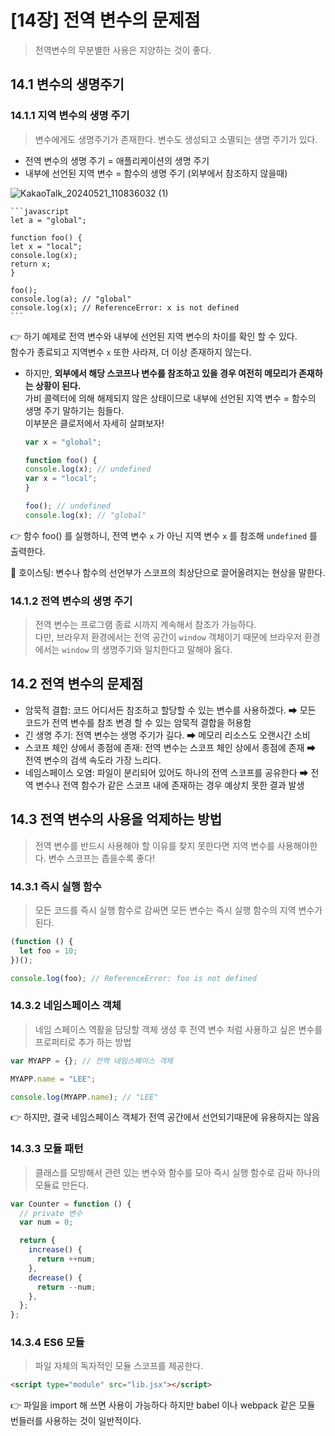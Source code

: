 # [14장] 전역 변수의 문제점

> 전역변수의 무분별한 사용은 지양하는 것이 좋다.

## 14.1 변수의 생명주기 <br>
### 14.1.1 지역 변수의 생명 주기
> 변수에게도 생명주기가 존재한다. 변수도 생성되고 소멸되는 생명 주기가 있다. <br>

- 전역 변수의 생명 주기 = 애플리케이션의 생명 주기
- 내부에 선언된 지역 변수 = 함수의 생명 주기 (외부에서 참조하지 않을때) <br>
> 
![KakaoTalk_20240521_110836032 (1)](https://github.com/hyeonseok98/js-deep-dive-study/assets/71476841/3c757230-bb45-49b0-8486-32fae65b0b1c)


    ```javascript
    let a = "global";

    function foo() { 
    let x = "local";
    console.log(x);
    return x;
    }

    foo();
    console.log(a); // "global"
    console.log(x); // ReferenceError: x is not defined
    ```

👉 하기 예제로 전역 변수와 내부에 선언된 지역 변수의 차이를 확인 할 수 있다. <br>
함수가 종료되고 지역변수 `x` 또한 사라져, 더 이상 존재하지 않는다.

- 하지만, **외부에서 해당 스코프나 변수를 참조하고 있을 경우 여전히 메모리가 존재하는 상황이 된다.** <br>
가비 콜렉터에 의해 해제되지 않은 상태이므로 내부에 선언된 지역 변수 = 함수의 생명 주기 말하기는 힘들다. <br>
이부분은 클로저에서 자세히 살펴보자!


    ```javascript
    var x = "global";

    function foo() {
    console.log(x); // undefined
    var x = "local";
    }

    foo(); // undefined
    console.log(x); // "global"
    ```

👉 함수 foo() 를 실행하니, 전역 변수 `x` 가 아닌 지역 변수 `x` 를 참조해 `undefined` 를 출력한다.

📄 호이스팅: 변수나 함수의 선언부가 스코프의 최상단으로 끌어올려지는 현상을 말한다.

### 14.1.2 전역 변수의 생명 주기
> 전역 변수는 프로그램 종료 시까지 계속해서 참조가 가능하다.  
다만, 브라우저 환경에서는 전역 공간이 `window` 객체이기 때문에 브라우저 환경에서는 `window` 의 생명주기와 일치한다고 말해야 옳다.

## 14.2 전역 변수의 문제점

- 암묵적 결합: 코드 어디서든 참조하고 할당할 수 있는 변수를 사용하겠다. ⮕ 모든 코드가 전역 변수를 참조 변경 할 수 있는 암묵적 결합을 허용함  
- 긴 생명 주기: 전역 변수는 생명 주기가 길다. ⮕ 메모리 리소스도 오랜시간 소비 
- 스코프 체인 상에서 종점에 존재: 전역 변수는 스코프 체인 상에서 종점에 존재 ⮕ 전역 변수의 검색 속도라 가장 느리다. 
- 네임스페이스 오염: 파일이 분리되어 있어도 하나의 전역 스코프를 공유한다 ⮕ 전역 변수나 전역 함수가 같은 스코프 내에 존재하는 경우 예상치 못한 결과 발생 

## 14.3 전역 변수의 사용을 억제하는 방법
> 전역 변수를 반드시 사용해야 할 이유를 찾지 못한다면 지역 변수를 사용해야한다. 변수 스코프는 좁을수록 좋다!

### 14.3.1 즉시 실행 함수
> 모든 코드를 즉시 실행 함수로 감싸면 모든 변수는 즉시 실행 함수의 지역 변수가 된다. 

   ```javascript
   (function () {
     let foo = 10;
   })();

   console.log(foo); // ReferenceError: foo is not defined
   ```

### 14.3.2 네임스페이스 객체
> 네임 스페이스 역활을 담당할 객체 생성 후 전역 변수 처럼 사용하고 싶은 변수를 프로퍼티로 추가 하는 방법

   ```javascript
   var MYAPP = {}; // 전역 네임스페이스 객체

   MYAPP.name = "LEE";

   console.log(MYAPP.name); // "LEE"
   ```
   👉 하지만, 결국 네임스페이스 객체가 전역 공간에서 선언되기때문에 유용하지는 않음 

### 14.3.3 모듈 패턴
>  클래스를 모방해서 관련 있는 변수와 함수를 모아 즉시 실행 함수로 감싸 하나의 모듈료 만든다. 

   ```javascript
   var Counter = function () {
     // private 변수
     var num = 0;

     return {
       increase() {
         return ++num;
       },
       decrease() {
         return --num;
       },
     };
   };
   ```
### 14.3.4 ES6 모듈
> 파일 자체의 독자적인 모듈 스코프를 제공한다. 
   ```html
   <script type="module" src="lib.jsx"></script>
   ```
 👉 파일을 import 해 쓰면 사용이 가능하다 하지만 babel 이나 webpack 같은 모듈 번들러를 사용하는 것이 일반적이다.
